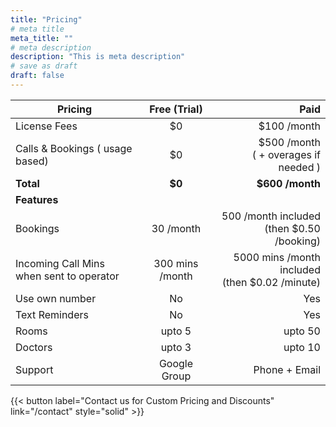 ```yaml
---
title: "Pricing"
# meta title
meta_title: ""
# meta description
description: "This is meta description"
# save as draft
draft: false
---
```


| Pricing           |      Free (Trial)             |  Paid |
| -------------     | :-----------:         | ----: |
| License Fees      | $0                    | $100 /month      |
| Calls & Bookings ( usage based) |   $0    | $500 /month <br>( + overages if needed  )|
| **Total**         |   **$0**              |   **$600 /month** |
| **Features**
| Bookings          |   30 /month           |  500 /month included </br>(then $0.50 /booking)   |
| Incoming Call Mins </br>when sent to operator|   300 mins /month           |  5000 mins /month included</br>(then $0.02 /minute)   |
| Use own number    |   No                  |  Yes   |
| Text Reminders    |   No                  |  Yes   |
| Rooms             |   upto 5                   |  upto 50   |
| Doctors           |   upto 3                   |  upto 10   |
| Support           |   Google Group        |  Phone + Email   |


{{< button label="Contact us for Custom Pricing and Discounts" link="/contact" style="solid" >}}
